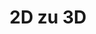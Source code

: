 ---
title: 2D zu 3D
eleventyNavigation:
  title: 2D zu 3D
  key: dg_3d_2dto3d
  parent: dg_3d
  order: 1
layout: "../de/3d/01-2d_to_3d.md"
---